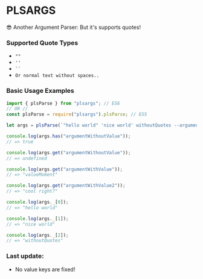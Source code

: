 # PLSARGS
😎 Another Argument Parser: But it's supports quotes!

### Supported Quote Types
- ` "" `
- ` '' `
- ` `` `
- ` Or normal text without spaces.. `

### Basic Usage Examples
```js
import { plsParse } from "plsargs"; // ES6
// OR //
const plsParse = require("plsargs").plsParse; // ES5

let args = plsParse(`"hello world" 'nice world' withoutQuotes --argumentWithValue valueMoment --argumentWithValue2 "cool right?" --argumentWithoutValue`);

console.log(args.has("argumentWithoutValue"));
// => true

console.log(args.get("argumentWithoutValue"));
// => undefined

console.log(args.get("argumentWithValue"));
// => "valueMoment"

console.log(args.get("argumentWithValue2"));
// => "cool right?"

console.log(args._[0]);
// => "hello world"

console.log(args._[1]);
// => "nice world"

console.log(args._[2]);
// => "withoutQuotes"
```

### Last update:
 - No value keys are fixed!
